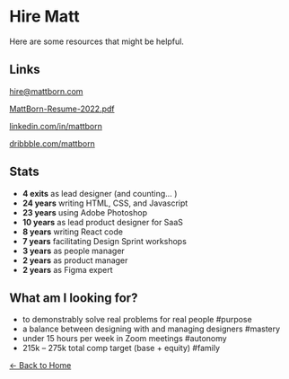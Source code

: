 # Hire Matt

Here are some resources that might be helpful.

## Links

<i class="fa-regular fa-envelope"></i> [hire@mattborn.com](mailto:hire@mattborn.com)

<i class="fa-regular fa-file-pdf"></i> [MattBorn-Resume-2022.pdf](https://mattborn.s3.amazonaws.com/pdf/MattBorn-Resume-2022.pdf)

<i class="fa-brands fa-linkedin"></i> [linkedin.com/in/mattborn](https://www.linkedin.com/in/mattborn/)

<i class="fa-brands fa-dribbble"></i> [dribbble.com/mattborn](https://dribbble.com/mattborn)

## Stats

- **4 exits** as lead designer (and counting… <i class="fa-regular fa-face-smile-wink"></i>)
- **24 years** writing HTML, CSS, and Javascript
- **23 years** using Adobe Photoshop
- **10 years** as lead product designer for SaaS
- **8 years** writing React code
- **7 years** facilitating Design Sprint workshops
- **3 years** as people manager
- **2 years** as product manager
- **2 years** as Figma expert

## What am I looking for?

* to demonstrably solve real problems for real people #purpose
* a balance between designing with and managing designers #mastery
* under 15 hours per week in Zoom meetings #autonomy
* 215k – 275k total comp target (base + equity) #family

[← Back to Home](/)